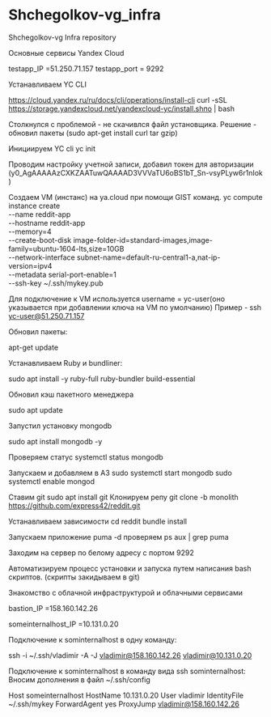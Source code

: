 # Shchegolkov-vg_infra
Shchegolkov-vg Infra repository

Основные сервисы Yandex Cloud

testapp_IP =51.250.71.157
testapp_port = 9292


Устанавливаем YC CLI

https://cloud.yandex.ru/ru/docs/cli/operations/install-cli
curl -sSL https://storage.yandexcloud.net/yandexcloud-yc/install.shпо | bash

Столкнулся с проблемой - не скачивлся файл установщика.
Решение - обновил пакеты (sudo apt-get install curl tar gzip)


Инициируем YC cli
yc init

Проводим настройку учетной записи, добавил токен для авторизации (y0_AgAAAAAzCXKZAATuwQAAAAD3VVVaTU6oBS1bT_Sn-vsyPLyw6r1nIok
)

Создаем VM (инстанс) на ya.cloud при помощи GIST команд.
yc compute instance create \
  --name reddit-app \
  --hostname reddit-app \
  --memory=4 \
  --create-boot-disk image-folder-id=standard-images,image-family=ubuntu-1604-lts,size=10GB \
  --network-interface subnet-name=default-ru-central1-a,nat-ip-version=ipv4 \
  --metadata serial-port-enable=1 \
  --ssh-key ~/.ssh/mykey.pub


  Для подключение к VM используется username = yc-user(оно указывается при добавлении ключа на VM по умолчанию)
  Пример - ssh yc-user@51.250.71.157

  Обновил пакеты:

  apt-get update

  Устанавливаем Ruby и bundliner:

  sudo apt install -y ruby-full ruby-bundler build-essential

  Обновил кэш пакетного менеджера

  sudo apt update

  Запустил установку mongodb

  sudo apt install mongodb -y

  Проверяем статус
  systemctl status mongodb

  Запускаем и добавляем в АЗ
  sudo systemctl start mongodb
  sudo systemctl enable mongod

  Ставим git
  sudo apt install git
  Клонируем репу git clone -b monolith https://github.com/express42/reddit.git

Устанавливаем зависимости
cd reddit
bundle install

Запускаем приложение
puma -d
проверяем ps aux | grep puma

Заходим на сервер по белому адресу с портом 9292

  Автоматизируем процесс установки и запуска путем написания bash скриптов. (скрипты закидываем в git)



Знакомство с облачной инфраструктурой и облачными сервисами


bastion_IP =158.160.142.26

someinternalhost_IP =10.131.0.20

Подключение к sominternalhost в одну команду:

ssh -i ~/.ssh/vladimir -A -J vladimir@158.160.142.26 vladimir@10.131.0.20

Подключение к sominternalhost в команду вида ssh sominternalhost:
Вносим дополнения в файл ~/.ssh/config

Host someinternalhost
    HostName 10.131.0.20
    User vladimir
    IdentityFile ~/.ssh/mykey
    ForwardAgent yes
    ProxyJump vladimir@158.160.142.26
